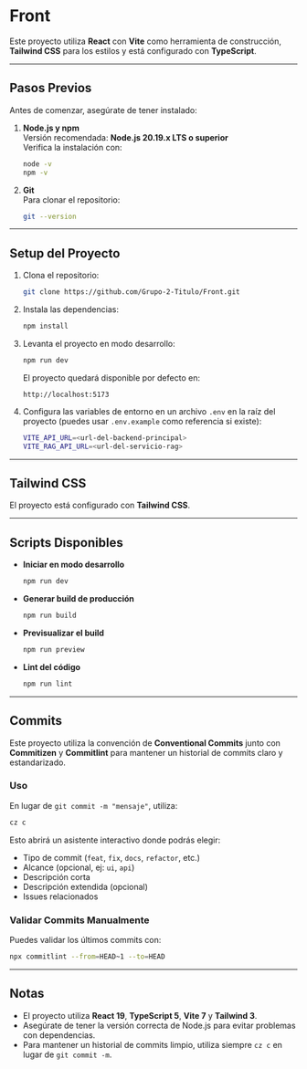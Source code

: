 # Front

Este proyecto utiliza **React** con **Vite** como herramienta de construcción, **Tailwind CSS** para los estilos y está configurado con **TypeScript**.

---

## Pasos Previos

Antes de comenzar, asegúrate de tener instalado:

1. **Node.js y npm**  
   Versión recomendada: **Node.js 20.19.x LTS o superior**  
   Verifica la instalación con:
   ```bash
   node -v
   npm -v
   ```

2. **Git**  
   Para clonar el repositorio:
   ```bash
   git --version
   ```

---

## Setup del Proyecto

1. Clona el repositorio:
   ```bash
   git clone https://github.com/Grupo-2-Titulo/Front.git
   ```

2. Instala las dependencias:
   ```bash
   npm install
   ```

3. Levanta el proyecto en modo desarrollo:
   ```bash
   npm run dev
   ```

   El proyecto quedará disponible por defecto en:
   ```
   http://localhost:5173
   ```

4. Configura las variables de entorno en un archivo `.env` en la raíz del proyecto (puedes usar `.env.example` como referencia si existe):
   ```bash
   VITE_API_URL=<url-del-backend-principal>
   VITE_RAG_API_URL=<url-del-servicio-rag>
   ```

---

## Tailwind CSS

El proyecto está configurado con **Tailwind CSS**.  

---

## Scripts Disponibles

- **Iniciar en modo desarrollo**
  ```bash
  npm run dev
  ```

- **Generar build de producción**
  ```bash
  npm run build
  ```

- **Previsualizar el build**
  ```bash
  npm run preview
  ```

- **Lint del código**
  ```bash
  npm run lint
  ```

---

## Commits

Este proyecto utiliza la convención de **Conventional Commits** junto con **Commitizen** y **Commitlint** para mantener un historial de commits claro y estandarizado.  

### Uso
En lugar de `git commit -m "mensaje"`, utiliza:
```bash
cz c
```

Esto abrirá un asistente interactivo donde podrás elegir:
- Tipo de commit (`feat`, `fix`, `docs`, `refactor`, etc.)
- Alcance (opcional, ej: `ui`, `api`)
- Descripción corta
- Descripción extendida (opcional)
- Issues relacionados

### Validar Commits Manualmente
Puedes validar los últimos commits con:
```bash
npx commitlint --from=HEAD~1 --to=HEAD
```

---

## Notas

- El proyecto utiliza **React 19**, **TypeScript 5**, **Vite 7** y **Tailwind 3**.
- Asegúrate de tener la versión correcta de Node.js para evitar problemas con dependencias.
- Para mantener un historial de commits limpio, utiliza siempre `cz c` en lugar de `git commit -m`.
